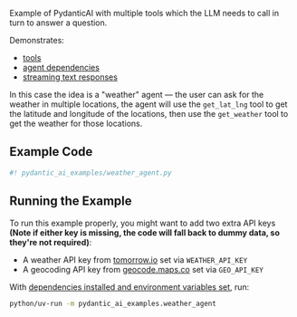 Example of PydanticAI with multiple tools which the LLM needs to call in turn to answer a question.

Demonstrates:

* [tools](../agents.md#function-tools)
* [agent dependencies](../dependencies.md)
* [streaming text responses](../results.md#streaming-text)

In this case the idea is a "weather" agent — the user can ask for the weather in multiple locations,
the agent will use the `get_lat_lng` tool to get the latitude and longitude of the locations, then use
the `get_weather` tool to get the weather for those locations.


## Example Code

```py title="pydantic_ai_examples/weather_agent.py"
#! pydantic_ai_examples/weather_agent.py
```

## Running the Example

To run this example properly, you might want to add two extra API keys **(Note if either key is missing, the code will fall back to dummy data, so they're not required)**:

* A weather API key from [tomorrow.io](https://www.tomorrow.io/weather-api/) set via `WEATHER_API_KEY`
* A geocoding API key from [geocode.maps.co](https://geocode.maps.co/) set via `GEO_API_KEY`

With [dependencies installed and environment variables set](./index.md#usage), run:

```bash
python/uv-run -m pydantic_ai_examples.weather_agent
```
